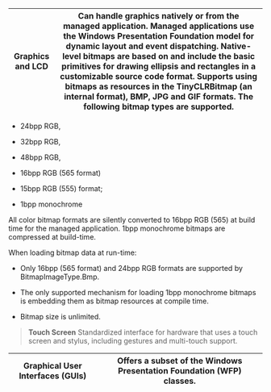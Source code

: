 
| **Graphics and LCD**  | Can handle graphics natively or from the managed application. Managed applications use the Windows Presentation Foundation model for dynamic layout and event dispatching. Native-level bitmaps are based on and include the basic primitives for drawing ellipsis and rectangles in a customizable source code format. Supports using bitmaps as resources in the TinyCLRBitmap (an internal format), BMP, JPG and GIF formats. The following bitmap types are supported. |
|-----------------------|----------------------------------------------------------------------------------------------------------------------------------------------------------------------------------------------------------------------------------------------------------------------------------------------------------------------------------------------------------------------------------------------------------------------------------------------------------------------------|


-   24bpp RGB,

-   32bpp RGB,

-   48bpp RGB,

-   16bpp RGB (565 format)

-   15bpp RGB (555) format;

-   1bpp monochrome

All color bitmap formats are silently converted to 16bpp RGB (565) at build time
for the managed application. 1bpp monochrome bitmaps are compressed at
build-time.

When loading bitmap data at run-time:

-   Only 16bpp (565 format) and 24bpp RGB formats are supported by
    BitmapImageType.Bmp.

-   The only supported mechanism for loading 1bpp monochrome bitmaps is
    embedding them as bitmap resources at compile time.

-   Bitmap size is unlimited.

>   **Touch Screen** Standardized interface for hardware that uses a touch
>   screen and stylus, including gestures and multi-touch support.

| **Graphical User Interfaces (GUIs)**  | Offers a subset of the Windows Presentation Foundation (WFP) classes.                                                                                            |
|---------------------------------------|------------------------------------------------------------------------------------------------------------------------------------------------------------------|

